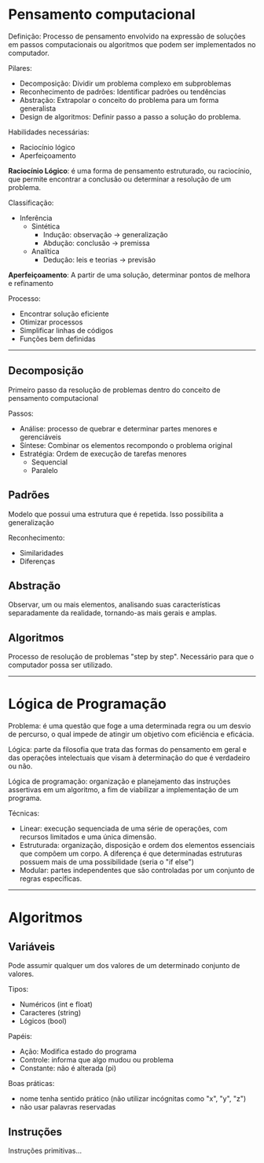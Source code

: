 # Pensamento computacional

Definição: Processo de pensamento envolvido na expressão de soluções em passos computacionais ou algoritmos que podem ser implementados no computador.

Pilares:

- Decomposição: Dividir um problema complexo em subproblemas
- Reconhecimento de padrões: Identificar padrões ou tendências
- Abstração: Extrapolar o conceito do problema para um forma generalista
- Design de algoritmos: Definir passo a passo a solução do problema.

Habilidades necessárias:

- Raciocínio lógico
- Aperfeiçoamento

**Raciocínio Lógico**: é uma forma de pensamento estruturado, ou raciocínio, que permite encontrar a conclusão ou determinar a resolução de um problema.

Classificação:

- Inferência
    - Sintética
        - Indução: observação -> generalização
        - Abdução: conclusão -> premissa
    - Analítica
        - Dedução: leis e teorias -> previsão


**Aperfeiçoamento**: A partir de uma solução, determinar pontos de melhora e refinamento

Processo:

- Encontrar solução eficiente
- Otimizar processos
- Simplificar linhas de códigos
- Funções bem definidas

------
## Decomposição

Primeiro passo da resolução de problemas dentro do conceito de pensamento computacional

Passos:

- Análise: processo de quebrar e determinar partes menores e gerenciáveis
- Síntese: Combinar os elementos recompondo o problema original
- Estratégia: Ordem de execução de tarefas menores
    - Sequencial
    - Paralelo

## Padrões

Modelo que possui uma estrutura que é repetida. Isso possibilita a generalização

Reconhecimento:

- Similaridades
- Diferenças

## Abstração

Observar, um ou mais elementos, analisando suas características separadamente da realidade, tornando-as mais gerais e amplas.

## Algoritmos

Processo de resolução de problemas "step by step". Necessário para que o computador possa ser utilizado.

----
# Lógica de Programação

Problema: é uma questão que foge a uma determinada regra ou um desvio de percurso, o qual impede de atingir um objetivo com eficiência e eficácia.

Lógica: parte da filosofia que trata das formas do pensamento em geral e das operações intelectuais que visam à determinação do que é verdadeiro ou não.

Lógica de programação: organização e planejamento das instruções assertivas em um algoritmo, a fim de viabilizar a implementação de um programa.

Técnicas:

- Linear: execução sequenciada de uma série de operações, com recursos limitados e uma única dimensão.
- Estruturada: organização, disposição e ordem dos elementos essenciais que compõem um corpo. A diferença é que determinadas estruturas possuem mais de uma possibilidade (seria o "if else")
- Modular: partes independentes que são controladas por um conjunto de regras específicas.

----
# Algoritmos

## Variáveis

Pode assumir qualquer um dos valores de um determinado conjunto de valores.

Tipos:

- Numéricos (int e float)
- Caracteres (string)
- Lógicos (bool)

Papéis:

- Ação: Modifica estado do programa
- Controle: informa que algo mudou ou problema
- Constante: não é alterada (pi)

Boas práticas:

- nome tenha sentido prático (não utilizar incógnitas como "x", "y", "z")
- não usar palavras reservadas

## Instruções

Instruções primitivas...

